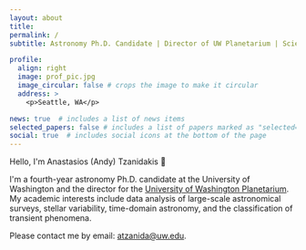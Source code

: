 ```yaml
---
layout: about
title: 
permalink: /
subtitle: Astronomy Ph.D. Candidate | Director of UW Planetarium | Science Communicator

profile:
  align: right
  image: prof_pic.jpg
  image_circular: false # crops the image to make it circular
  address: >
    <p>Seattle, WA</p>

news: true  # includes a list of news items
selected_papers: false # includes a list of papers marked as "selected={true}"
social: true  # includes social icons at the bottom of the page
---
```

Hello, I'm Anastasios (Andy) Tzanidakis 👋 

I'm a fourth-year astronomy Ph.D. candidate at the University of Washington and the director for the [University of Washington Planetarium](https://astro.washington.edu/uw-planetarium). 
My academic interests include data analysis of large-scale astronomical surveys, stellar variability, time-domain astronomy, and the classification of transient phenomena.

Please contact me by email: [atzanida@uw.edu](mailto:atzanida@uw.edu).